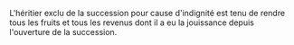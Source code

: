   
 L'héritier exclu de la succession pour cause d'indignité est tenu de rendre tous les fruits et tous les revenus dont il a eu la jouissance depuis l'ouverture de la succession.  

  
